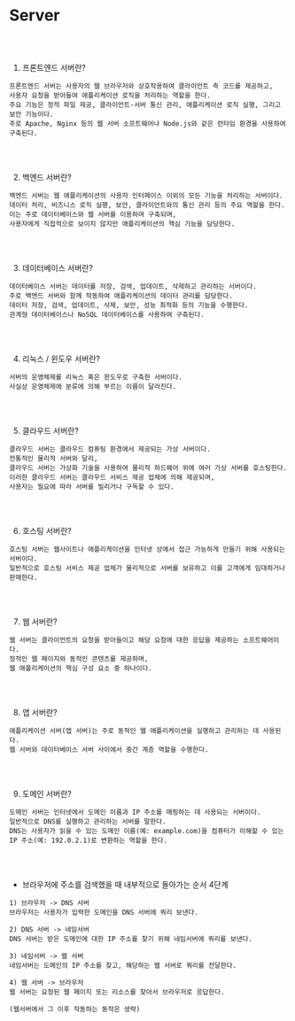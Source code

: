 # Server

<br /><br />

1. 프론트엔드 서버란?
```
프론트엔드 서버는 사용자의 웹 브라우저와 상호작용하여 클라이언트 측 코드를 제공하고,
사용자 요청을 받아들여 애플리케이션 로직을 처리하는 역할을 한다.
주요 기능은 정적 파일 제공, 클라이언트-서버 통신 관리, 애플리케이션 로직 실행, 그리고 보안 기능이다.
주로 Apache, Nginx 등의 웹 서버 소프트웨어나 Node.js와 같은 런타임 환경을 사용하여 구축된다.
```

<br /><br />

2. 백엔드 서버란?
```
백엔드 서버는 웹 애플리케이션의 사용자 인터페이스 이외의 모든 기능을 처리하는 서버이다.
데이터 처리, 비즈니스 로직 실행, 보안, 클라이언트와의 통신 관리 등의 주요 역할을 한다.
이는 주로 데이터베이스와 웹 서버를 이용하여 구축되며,
사용자에게 직접적으로 보이지 않지만 애플리케이션의 핵심 기능을 담당한다.
```

<br /><br />

3. 데이터베이스 서버란?
```
데이터베이스 서버는 데이터를 저장, 검색, 업데이트, 삭제하고 관리하는 서버이다.
주로 백엔드 서버와 함께 작동하여 애플리케이션의 데이터 관리를 담당한다.
데이터 저장, 검색, 업데이트, 삭제, 보안, 성능 최적화 등의 기능을 수행한다.
관계형 데이터베이스나 NoSQL 데이터베이스를 사용하여 구축된다.
```

<br /><br />

4. 리눅스 / 윈도우 서버란?
```
서버의 운영체제를 리눅스 혹은 윈도우로 구축한 서버이다.
사실상 운영체제에 분류에 의해 부르는 이름이 달라진다.
```

<br /><br />

5. 클라우드 서버란?
```
클라우드 서버는 클라우드 컴퓨팅 환경에서 제공되는 가상 서버이다.
전통적인 물리적 서버와 달리,
클라우드 서버는 가상화 기술을 사용하여 물리적 하드웨어 위에 여러 가상 서버를 호스팅한다.
이러한 클라우드 서버는 클라우드 서비스 제공 업체에 의해 제공되며,
사용자는 필요에 따라 서버를 빌리거나 구독할 수 있다.
```

<br /><br />

6. 호스팅 서버란?
```
호스팅 서버는 웹사이트나 애플리케이션을 인터넷 상에서 접근 가능하게 만들기 위해 사용되는 서버이다.
일반적으로 호스팅 서비스 제공 업체가 물리적으로 서버를 보유하고 이를 고객에게 임대하거나 판매한다.
```

<br /><br />

7. 웹 서버란?
```
웹 서버는 클라이언트의 요청을 받아들이고 해당 요청에 대한 응답을 제공하는 소프트웨어이다.
정적인 웹 페이지와 동적인 콘텐츠를 제공하며,
웹 애플리케이션의 핵심 구성 요소 중 하나이다.
```

<br /><br />

8. 앱 서버란?
```
애플리케이션 서버(앱 서버)는 주로 동적인 웹 애플리케이션을 실행하고 관리하는 데 사용된다.
웹 서버와 데이터베이스 서버 사이에서 중간 계층 역할을 수행한다.
```

<br /><br />

9. 도메인 서버란?
```
도메인 서버는 인터넷에서 도메인 이름과 IP 주소를 매핑하는 데 사용되는 서버이다.
일반적으로 DNS를 실행하고 관리하는 서버를 말한다.
DNS는 사용자가 읽을 수 있는 도메인 이름(예: example.com)을 컴퓨터가 이해할 수 있는 IP 주소(예: 192.0.2.1)로 변환하는 역할을 한다.
```

<br /><br />

* 브라우저에 주소를 검색했을 때 내부적으로 돌아가는 순서 4단계
```
1) 브라우저 -> DNS 서버
브라우저는 사용자가 입력한 도메인을 DNS 서버에 쿼리 보낸다.

2) DNS 서버 -> 네임서버
DNS 서버는 받은 도메인에 대한 IP 주소를 찾기 위해 네임서버에 쿼리를 보낸다.

3) 네임서버 -> 웹 서버
네임서버는 도메인의 IP 주소를 찾고, 해당하는 웹 서버로 쿼리를 전달한다.

4) 웹 서버 -> 브라우저
웹 서버는 요청된 웹 페이지 또는 리소스를 찾아서 브라우저로 응답한다.

(웹서버에서 그 이후 작동하는 동작은 생략)
```
